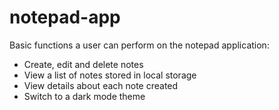 # notepad-app

Basic functions a user can perform on the notepad application:
- Create, edit and delete notes
- View a list of notes stored in local storage
- View details about each note created
- Switch to a dark mode theme

